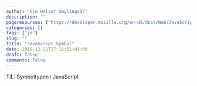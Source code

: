```yaml
---
author: "Ole Halvor Smylingsås"
description: ""
pageresources: ["https://developer.mozilla.org/en-US/docs/Web/JavaScript/Reference/Global_Objects/Symbol"]
categories: []
tags: ["js"]     
slug: ""
title: "JavaScript Symbol"
date: 2019-12-21T17:16:51+01:00
draft: false
comments: false
---
```


TIL: Symboltypen i JavaScript
<!--more-->